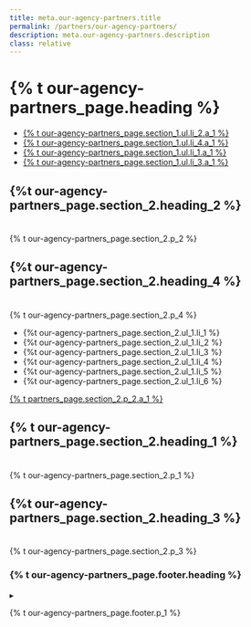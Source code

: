 ```yaml
---
title: meta.our-agency-partners.title
permalink: /partners/our-agency-partners/
description: meta.our-agency-partners.description
class: relative
---
```


<div class="bg-navy">
  <div class="container cntnr-wide px2 py3 sm-py4">
    <h1 class="m0 white">
      {% t our-agency-partners_page.heading %}
    </h1>
  </div>
</div>
<div class="bg-white">
  <div class="container cntnr-wide px2 pt4 pb5">
    <div class="clearfix">
      <nav id="pb-nav--side-cntnr" class="sm-col-right sm-col-4 sm-show">
        <ul id="pb-nav--side" class="list-reset nav">
        <li class="border-bottom nav-sidenav-item">
            <a class="p2 block h6" href="#partners">
              {% t our-agency-partners_page.section_1.ul.li_2.a_1 %}
            </a>
          </li>
          <li class="border-bottom nav-sidenav-item">
            <a class="p2 block h6" href="#benefits">
              {% t our-agency-partners_page.section_1.ul.li_4.a_1 %}
            </a>
          </li>
          <li class="border-bottom nav-sidenav-item">
            <a class="p2 block h6" href="#team">
              {% t our-agency-partners_page.section_1.ul.li_1.a_1 %}
            </a>
          </li>
          <li class="border-bottom nav-sidenav-item">
            <a class="p2 block h6" href="#states">
              {% t our-agency-partners_page.section_1.ul.li_3.a_1 %}
            </a>
          </li>
        </ul>
      </nav>
      <div class="sm-col sm-col-8 sm-pr5">
         <h2 id="partners" class="mt0 mb1 pt2">
          {%t our-agency-partners_page.section_2.heading_2 %}
        </h2><img alt="" class="mb2" src="{{ '/assets/img/hr-red-4.svg' | prepend: site.baseurl }}" height="6">
        <p class="mb4 serif fs-20p">
          {% t our-agency-partners_page.section_2.p_2 %}
        </p>
        <h2 id="benefits" class="mt0 mb1 pt2">
        {%t our-agency-partners_page.section_2.heading_4 %}
        </h2><img alt="" class="mb2" src="{{ '/assets/img/hr-red-4.svg' | prepend: site.baseurl }}" height="6">
        <p class="mb3 serif fs-20p">
          {% t our-agency-partners_page.section_2.p_4 %}
        </p>
        <ul class="mb3 pl2 ml2 serif teal">
          <li class="mb2">
            <span class="gray">
              {%t our-agency-partners_page.section_2.ul_1.li_1 %}
            </span>
          </li>
          <li class="mb2">
            <span class="gray">
              {%t our-agency-partners_page.section_2.ul_1.li_2 %}
            </span>
          </li>
          <li class="mb2">
            <span class="gray">
              {%t our-agency-partners_page.section_2.ul_1.li_3 %}
            </span>
          </li>
          <li class="mb2">
            <span class="gray">
              {%t our-agency-partners_page.section_2.ul_1.li_4 %}
            </span>
          </li>
          <li class="mb2">
            <span class="gray">
              {%t our-agency-partners_page.section_2.ul_1.li_5 %}
            </span>
          </li>
          <li class="mb2">
            <span class="gray">
              {%t our-agency-partners_page.section_2.ul_1.li_6 %}
            </span>
          </li>
        </ul>
        <p>
          <a href="{{ 'https://share.hsforms.com/16DIoo--rTU2xbNW1MShkBg3ak9e' | relative_url }}" class="btn btn-primary btn-wide mb2">
            {% t partners_page.section_2.p_2.a_1 %}
          </a>
        </p>
        <h2 id="team" class="mt0 mb1 pt2">
          {% t our-agency-partners_page.section_2.heading_1 %}
        </h2><img alt="" class="mb2" src="{{ '/assets/img/hr-red-4.svg' | prepend: site.baseurl }}" height="6">
        <p class="mb4 serif fs-20p">
          {% t our-agency-partners_page.section_2.p_1 %}
        </p>
        <h2 id="states" class="mt0 mb1 pt2">
        {%t our-agency-partners_page.section_2.heading_3 %}
        </h2><img alt="" class="mb2" src="{{ '/assets/img/hr-red-4.svg' | prepend: site.baseurl }}" height="6">
        <p class="mb3 serif fs-20p">
          {% t our-agency-partners_page.section_2.p_3 %}
        </p>
      </div>
    </div>
  </div>
</div>
<div class="bg-lightest-blue">
  <div class="container cntnr-wide px2 py3 center">
    <h3 class="inline align-middle">{% t our-agency-partners_page.footer.heading %}</h3>
    <span class="inline-block sm-px1 h1 blue align-middle line-height-1">▸</span>
    <p class="m0 fs-20p inline align-middle" markdown="1">
      {% t our-agency-partners_page.footer.p_1 %}
    </p>
  </div>
</div>